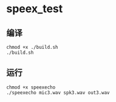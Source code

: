 # speex_test

## 编译

`chmod +x ./build.sh ` </br>
`./build.sh `

## 运行

`chmod +x speexecho` </br>
`./speexecho mic3.wav spk3.wav out3.wav`